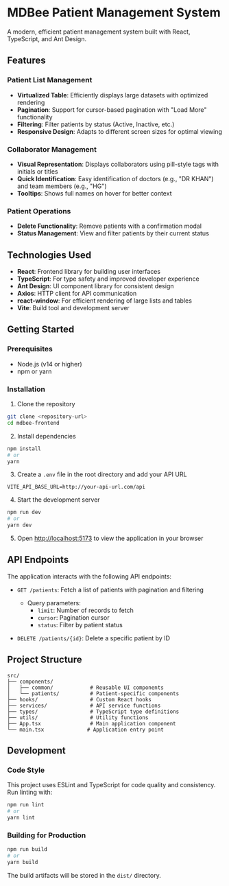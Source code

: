 # MDBee Patient Management System

A modern, efficient patient management system built with React, TypeScript, and Ant Design.

## Features

### Patient List Management
- **Virtualized Table**: Efficiently displays large datasets with optimized rendering
- **Pagination**: Support for cursor-based pagination with "Load More" functionality
- **Filtering**: Filter patients by status (Active, Inactive, etc.)
- **Responsive Design**: Adapts to different screen sizes for optimal viewing

### Collaborator Management
- **Visual Representation**: Displays collaborators using pill-style tags with initials or titles
- **Quick Identification**: Easy identification of doctors (e.g., "DR KHAN") and team members (e.g., "HG")
- **Tooltips**: Shows full names on hover for better context

### Patient Operations
- **Delete Functionality**: Remove patients with a confirmation modal
- **Status Management**: View and filter patients by their current status

## Technologies Used

- **React**: Frontend library for building user interfaces
- **TypeScript**: For type safety and improved developer experience
- **Ant Design**: UI component library for consistent design
- **Axios**: HTTP client for API communication
- **react-window**: For efficient rendering of large lists and tables
- **Vite**: Build tool and development server

## Getting Started

### Prerequisites
- Node.js (v14 or higher)
- npm or yarn

### Installation

1. Clone the repository
```bash
git clone <repository-url>
cd mdbee-frontend
```

2. Install dependencies
```bash
npm install
# or
yarn
```

3. Create a `.env` file in the root directory and add your API URL
```
VITE_API_BASE_URL=http://your-api-url.com/api
```

4. Start the development server
```bash
npm run dev
# or
yarn dev
```

5. Open [http://localhost:5173](http://localhost:5173) to view the application in your browser

## API Endpoints

The application interacts with the following API endpoints:

- `GET /patients`: Fetch a list of patients with pagination and filtering
  - Query parameters:
    - `limit`: Number of records to fetch
    - `cursor`: Pagination cursor
    - `status`: Filter by patient status

- `DELETE /patients/{id}`: Delete a specific patient by ID

## Project Structure

```
src/
├── components/
│   ├── common/            # Reusable UI components
│   └── patients/          # Patient-specific components
├── hooks/                 # Custom React hooks
├── services/              # API service functions
├── types/                 # TypeScript type definitions
├── utils/                 # Utility functions
├── App.tsx                # Main application component
└── main.tsx              # Application entry point
```

## Development

### Code Style

This project uses ESLint and TypeScript for code quality and consistency. Run linting with:

```bash
npm run lint
# or
yarn lint
```

### Building for Production

```bash
npm run build
# or
yarn build
```

The build artifacts will be stored in the `dist/` directory.
